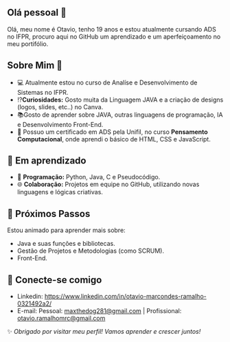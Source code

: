 ## Olá pessoal 👋

Olá, meu nome é Otavio, tenho 19 anos e estou atualmente cursando ADS no IFPR, procuro aqui no GitHub um aprendizado e um aperfeiçoamento no meu portifólio.

## Sobre Mim 📖

- 💻 Atualmente estou no curso de Analíse e Desenvolvimento de Sistemas no IFPR.
- ⁉️**Curiosidades:** Gosto muita da Linguagem JAVA e a criação de designs (logos, slides, etc..) no Canva.
- 📚Gosto de aprender sobre JAVA, outras linguagens de programação, IA e Desenvolvimento Front-End.
- 📃 Possuo um certificado em ADS pela Unifil, no curso **Pensamento Computacional**, onde aprendi o básico de HTML, CSS e JavaScript.

## 🌱 Em aprendizado

- 💾 **Programação:** Python, Java, C e Pseudocódigo.
- 🌐 **Colaboração:** Projetos em equipe no GitHub, utilizando novas linguagens e lógicas criativas.

## 🧬 Próximos Passos
Estou animado para aprender mais sobre:
- Java e suas funções e bibliotecas.
- Gestão de Projetos e Metodologias (como SCRUM).
- Front-End.

## 🧠 Conecte-se comigo
- Linkedin: https://www.linkedin.com/in/otavio-marcondes-ramalho-0321492a2/
- E-mail: Pessoal: maxthedog281@gmail.com | Profissional: otavio.ramalhomrc@gmail.com

✨ *Obrigado por visitar meu perfil! Vamos aprender e crescer juntos!*

